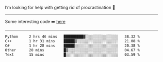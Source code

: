 I’m looking for help with getting rid of procrastination 🤔

-----

Some interesting code :arrow_right: [here](https://github.com/zhen8838/playground)

-----

<!--START_SECTION:waka-->

```txt
Python     2 hrs 46 mins   █████████▓░░░░░░░░░░░░░░░   38.32 %
C++        1 hr 31 mins    █████▒░░░░░░░░░░░░░░░░░░░   21.08 %
C#         1 hr 28 mins    █████░░░░░░░░░░░░░░░░░░░░   20.38 %
Other      20 mins         █▒░░░░░░░░░░░░░░░░░░░░░░░   04.67 %
Text       15 mins         █░░░░░░░░░░░░░░░░░░░░░░░░   03.59 %
```

<!--END_SECTION:waka-->

<!--
**zhen8838/zhen8838** is a ✨ _special_ ✨ repository because its `README.md` (this file) appears on your GitHub profile.

Here are some ideas to get you started:

- 🔭 I’m currently working on ...
- 🌱 I’m currently learning ...
- 👯 I’m looking to collaborate on ...
 ...
- 💬 Ask me about ...
- 📫 How to reach me: ...
- 😄 Pronouns: ...
- ⚡ Fun fact: ...
-->
